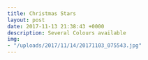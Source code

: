 ```yaml
---
title: Christmas Stars
layout: post
date: 2017-11-13 21:38:43 +0000
description: Several Colours available
img:
- "/uploads/2017/11/14/20171103_075543.jpg"
---
```

